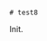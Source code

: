                                                                                                                               # test8

Init.
